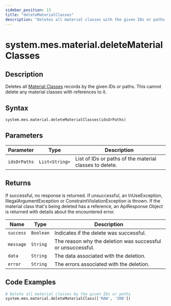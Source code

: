 ```yaml
---
sidebar_position: 13
title: "deleteMaterialClasses"
description: "Deletes all material classes with the given IDs or paths."
---
```


# system.mes.material.deleteMaterialClasses

## Description

Deletes all [Material Classes](../../data-model/material-model/material-class) records by the given IDs or paths.
This cannot delete any material classes with references to it.

## Syntax

```python
system.mes.material.deleteMaterialClasses(idsOrPaths)
```

## Parameters

| Parameter    | Type           | Description                                             |
| ------------ | -------------- | ------------------------------------------------------- |
| `idsOrPaths` | `List<String>` | List of IDs or paths of the material classes to delete. |

## Returns

If successful, no response is returned. If unsuccessful, an InUseException, IllegalArgumentException or ConstraintViolationException is thrown.
If the material class that's being deleted has a reference, an ApiResponse Object is returned with details about the encountered error.

| Name      | Type      | Description                                                 |
| --------- | --------- | ----------------------------------------------------------- |
| `success` | `Boolean` | Indicates if the delete was successful.                     |
| `message` | `String`  | The reason why the deletion was successful or unsuccessful. |
| `data`    | `String`  | The data associated with the deletion.                      |
| `error`   | `String`  | The errors associated with the deletion.                    |

## Code Examples

```python
# Delete all material classes by the given IDs or paths
system.mes.material.deleteMaterialClass(['RAW', 'IRB'])
```
